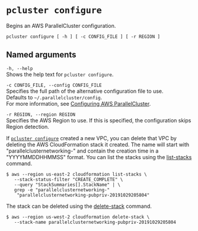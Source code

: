 # `pcluster configure`<a name="pcluster.configure"></a>

Begins an AWS ParallelCluster configuration\.

```
pcluster configure [ -h ] [ -c CONFIG_FILE ] [ -r REGION ]
```

## Named arguments<a name="pcluster.configure.namedargs"></a>

`-h, --help`  
Shows the help text for `pcluster configure`\.

`-c CONFIG_FILE, --config CONFIG_FILE`  
Specifies the full path of the alternative configuration file to use\.  
Defaults to `~/.parallelcluster/config`\.  
For more information, see [Configuring AWS ParallelCluster](getting-started-configuring-parallelcluster.md)\.

`-r REGION, --region REGION`  
Specifies the AWS Region to use\. If this is specified, the configuration skips Region detection\.

If [`pcluster configure`](#pcluster.configure) created a new VPC, you can delete that VPC by deleting the AWS CloudFormation stack it created\. The name will start with "parallelclusternetworking\-" and contain the creation time in a "YYYYMMDDHHMMSS" format\. You can list the stacks using the [list\-stacks](https://docs.aws.amazon.com/goto/aws-cli/cloudformation-2010-05-15/ListStacks) command\.

```
$ aws --region us-east-2 cloudformation list-stacks \
   --stack-status-filter "CREATE_COMPLETE" \
   --query "StackSummaries[].StackName" | \
   grep -e "parallelclusternetworking-"
    "parallelclusternetworking-pubpriv-20191029205804"
```

The stack can be deleted using the [delete\-stack](https://docs.aws.amazon.com/goto/aws-cli/cloudformation-2010-05-15/DeleteStack) command\.

```
$ aws --region us-west-2 cloudformation delete-stack \
   --stack-name parallelclusternetworking-pubpriv-20191029205804
```